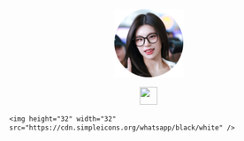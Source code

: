 <p align="center">
    <a href="https://www.google.com/search?q=Yeji+ITZY" target="_blank">
        <img width="125" src="bunder.png" alt="logo" />
    </a>
</p>
<p align="center">
    <img height="32" width="32" src="https://cdn.simpleicons.org/telegram/black/white" />
    
    <img height="32" width="32" src="https://cdn.simpleicons.org/whatsapp/black/white" />

</p>